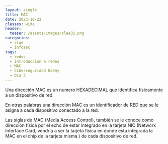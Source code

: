 ```yaml
---
layout: single
title: MAC 
date: 2023-10-22
classes: wide
header:
  teaser: /assets/images/slae32.png
categories:
  - slae
  - infosec
tags:
  - redes
  - introduccion a redes
  - MAC
  - Ciberseguridad Udemy
  - Dia 3
---
```


Una dirección MAC es un numero HEXADECIMAL que identifica físicamente a un dispositivo de red.

En otras palabras una dirección MAC es un identificador de RED que se le asigna a cada dispositivo conectado a la red.

Las siglas de MAC (Media Access Control), también se le conoce como dirección física por el echo de estar integrado en la tarjeta NIC (Network Interface Card, vendría a ser la tarjeta física en donde esta integrada la MAC en el chip de la tarjeta misma.) de cada dispositivo de red.

